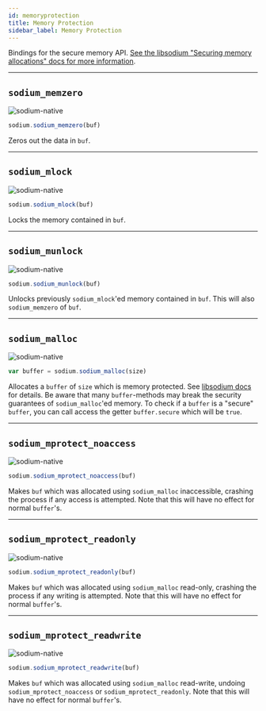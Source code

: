 ```yaml
---
id: memoryprotection
title: Memory Protection
sidebar_label: Memory Protection
---
```


Bindings for the secure memory API. [See the libsodium "Securing memory allocations" docs for more information](https://download.libsodium.org/doc/memory_management).
***
## `sodium_memzero` 
![sodium-native][node]
``` js
sodium.sodium_memzero(buf)
```
Zeros out the data in `buf`.
***
## `sodium_mlock`
![sodium-native][node]
``` js
sodium.sodium_mlock(buf)
```
Locks the memory contained in `buf`.
***
## `sodium_munlock`
![sodium-native][node]
``` js
sodium.sodium_munlock(buf)
```
Unlocks previously `sodium_mlock`'ed memory contained in `buf`. This will also `sodium_memzero` of `buf`.
***
## `sodium_malloc`
![sodium-native][node]
``` js
var buffer = sodium.sodium_malloc(size)
```
Allocates a `buffer` of `size` which is memory protected. See [libsodium docs](https://download.libsodium.org/doc/memory_management#guarded-heap-allocations) for details. Be aware that many `buffer`-methods may break the security guarantees of `sodium_malloc`'ed memory. To check if a `buffer` is a "secure" `buffer`, you can call access the getter `buffer.secure` which will be `true`.
***
## `sodium_mprotect_noaccess`
![sodium-native][node]
``` js
sodium.sodium_mprotect_noaccess(buf)
```
Makes `buf` which was allocated using `sodium_malloc` inaccessible, crashing the process if any access is attempted. Note that this will have no effect for normal `buffer`'s.
***
## `sodium_mprotect_readonly`
![sodium-native][node]
``` js
sodium.sodium_mprotect_readonly(buf)
```
Makes `buf` which was allocated using `sodium_malloc` read-only, crashing the process if any writing is attempted. Note that this will have no effect for normal `buffer`'s.
***
## `sodium_mprotect_readwrite`
![sodium-native][node]
``` js
sodium.sodium_mprotect_readwrite(buf)
```
Makes `buf` which was allocated using `sodium_malloc` read-write, undoing `sodium_mprotect_noaccess` or `sodium_mprotect_readonly`. Note that this will have no effect for normal `buffer`'s.


[js]: /docs/img/icon_js.svg
[node]: /docs/img/nodejs-icon.svg
